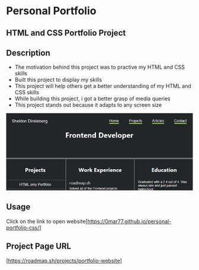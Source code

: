# Personal Portfolio

## HTML and CSS Portfolio Project

## Description

- The motivation behind this project was to practive my HTML and CSS skills
- Built this project to display my skills
- This project will help others get a better understanding of my HTML and CSS skills
- While building this project, i got a better grasp of media queries
- This project stands out because it adapts to any screen size 

![Website Preview](./images/website.png)

## Usage

Click on the link to open website[https://0mar77.github.io/personal-portfolio-css/]

## Project Page URL

[https://roadmap.sh/projects/portfolio-website]